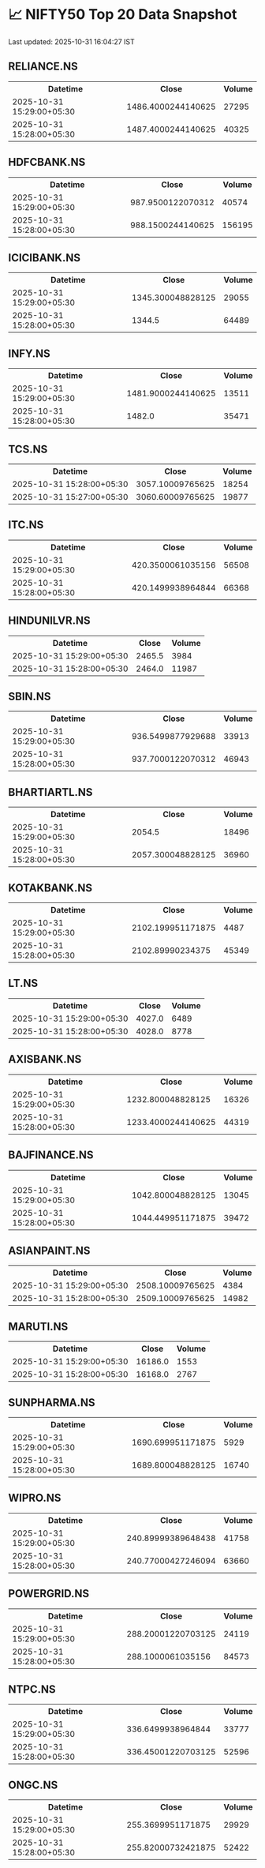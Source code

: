 # 📈 NIFTY50 Top 20 Data Snapshot

Last updated: 2025-10-31 16:04:27 IST

## RELIANCE.NS

<table>
  <tr><th>Datetime</th><th>Close</th><th>Volume</th></tr>
  <tr><td>2025-10-31 15:29:00+05:30</td><td>1486.4000244140625</td><td>27295</td></tr>
  <tr><td>2025-10-31 15:28:00+05:30</td><td>1487.4000244140625</td><td>40325</td></tr>
</table>

## HDFCBANK.NS

<table>
  <tr><th>Datetime</th><th>Close</th><th>Volume</th></tr>
  <tr><td>2025-10-31 15:29:00+05:30</td><td>987.9500122070312</td><td>40574</td></tr>
  <tr><td>2025-10-31 15:28:00+05:30</td><td>988.1500244140625</td><td>156195</td></tr>
</table>

## ICICIBANK.NS

<table>
  <tr><th>Datetime</th><th>Close</th><th>Volume</th></tr>
  <tr><td>2025-10-31 15:29:00+05:30</td><td>1345.300048828125</td><td>29055</td></tr>
  <tr><td>2025-10-31 15:28:00+05:30</td><td>1344.5</td><td>64489</td></tr>
</table>

## INFY.NS

<table>
  <tr><th>Datetime</th><th>Close</th><th>Volume</th></tr>
  <tr><td>2025-10-31 15:29:00+05:30</td><td>1481.9000244140625</td><td>13511</td></tr>
  <tr><td>2025-10-31 15:28:00+05:30</td><td>1482.0</td><td>35471</td></tr>
</table>

## TCS.NS

<table>
  <tr><th>Datetime</th><th>Close</th><th>Volume</th></tr>
  <tr><td>2025-10-31 15:28:00+05:30</td><td>3057.10009765625</td><td>18254</td></tr>
  <tr><td>2025-10-31 15:27:00+05:30</td><td>3060.60009765625</td><td>19877</td></tr>
</table>

## ITC.NS

<table>
  <tr><th>Datetime</th><th>Close</th><th>Volume</th></tr>
  <tr><td>2025-10-31 15:29:00+05:30</td><td>420.3500061035156</td><td>56508</td></tr>
  <tr><td>2025-10-31 15:28:00+05:30</td><td>420.1499938964844</td><td>66368</td></tr>
</table>

## HINDUNILVR.NS

<table>
  <tr><th>Datetime</th><th>Close</th><th>Volume</th></tr>
  <tr><td>2025-10-31 15:29:00+05:30</td><td>2465.5</td><td>3984</td></tr>
  <tr><td>2025-10-31 15:28:00+05:30</td><td>2464.0</td><td>11987</td></tr>
</table>

## SBIN.NS

<table>
  <tr><th>Datetime</th><th>Close</th><th>Volume</th></tr>
  <tr><td>2025-10-31 15:29:00+05:30</td><td>936.5499877929688</td><td>33913</td></tr>
  <tr><td>2025-10-31 15:28:00+05:30</td><td>937.7000122070312</td><td>46943</td></tr>
</table>

## BHARTIARTL.NS

<table>
  <tr><th>Datetime</th><th>Close</th><th>Volume</th></tr>
  <tr><td>2025-10-31 15:29:00+05:30</td><td>2054.5</td><td>18496</td></tr>
  <tr><td>2025-10-31 15:28:00+05:30</td><td>2057.300048828125</td><td>36960</td></tr>
</table>

## KOTAKBANK.NS

<table>
  <tr><th>Datetime</th><th>Close</th><th>Volume</th></tr>
  <tr><td>2025-10-31 15:29:00+05:30</td><td>2102.199951171875</td><td>4487</td></tr>
  <tr><td>2025-10-31 15:28:00+05:30</td><td>2102.89990234375</td><td>45349</td></tr>
</table>

## LT.NS

<table>
  <tr><th>Datetime</th><th>Close</th><th>Volume</th></tr>
  <tr><td>2025-10-31 15:29:00+05:30</td><td>4027.0</td><td>6489</td></tr>
  <tr><td>2025-10-31 15:28:00+05:30</td><td>4028.0</td><td>8778</td></tr>
</table>

## AXISBANK.NS

<table>
  <tr><th>Datetime</th><th>Close</th><th>Volume</th></tr>
  <tr><td>2025-10-31 15:29:00+05:30</td><td>1232.800048828125</td><td>16326</td></tr>
  <tr><td>2025-10-31 15:28:00+05:30</td><td>1233.4000244140625</td><td>44319</td></tr>
</table>

## BAJFINANCE.NS

<table>
  <tr><th>Datetime</th><th>Close</th><th>Volume</th></tr>
  <tr><td>2025-10-31 15:29:00+05:30</td><td>1042.800048828125</td><td>13045</td></tr>
  <tr><td>2025-10-31 15:28:00+05:30</td><td>1044.449951171875</td><td>39472</td></tr>
</table>

## ASIANPAINT.NS

<table>
  <tr><th>Datetime</th><th>Close</th><th>Volume</th></tr>
  <tr><td>2025-10-31 15:29:00+05:30</td><td>2508.10009765625</td><td>4384</td></tr>
  <tr><td>2025-10-31 15:28:00+05:30</td><td>2509.10009765625</td><td>14982</td></tr>
</table>

## MARUTI.NS

<table>
  <tr><th>Datetime</th><th>Close</th><th>Volume</th></tr>
  <tr><td>2025-10-31 15:29:00+05:30</td><td>16186.0</td><td>1553</td></tr>
  <tr><td>2025-10-31 15:28:00+05:30</td><td>16168.0</td><td>2767</td></tr>
</table>

## SUNPHARMA.NS

<table>
  <tr><th>Datetime</th><th>Close</th><th>Volume</th></tr>
  <tr><td>2025-10-31 15:29:00+05:30</td><td>1690.699951171875</td><td>5929</td></tr>
  <tr><td>2025-10-31 15:28:00+05:30</td><td>1689.800048828125</td><td>16740</td></tr>
</table>

## WIPRO.NS

<table>
  <tr><th>Datetime</th><th>Close</th><th>Volume</th></tr>
  <tr><td>2025-10-31 15:29:00+05:30</td><td>240.89999389648438</td><td>41758</td></tr>
  <tr><td>2025-10-31 15:28:00+05:30</td><td>240.77000427246094</td><td>63660</td></tr>
</table>

## POWERGRID.NS

<table>
  <tr><th>Datetime</th><th>Close</th><th>Volume</th></tr>
  <tr><td>2025-10-31 15:29:00+05:30</td><td>288.20001220703125</td><td>24119</td></tr>
  <tr><td>2025-10-31 15:28:00+05:30</td><td>288.1000061035156</td><td>84573</td></tr>
</table>

## NTPC.NS

<table>
  <tr><th>Datetime</th><th>Close</th><th>Volume</th></tr>
  <tr><td>2025-10-31 15:29:00+05:30</td><td>336.6499938964844</td><td>33777</td></tr>
  <tr><td>2025-10-31 15:28:00+05:30</td><td>336.45001220703125</td><td>52596</td></tr>
</table>

## ONGC.NS

<table>
  <tr><th>Datetime</th><th>Close</th><th>Volume</th></tr>
  <tr><td>2025-10-31 15:29:00+05:30</td><td>255.3699951171875</td><td>29929</td></tr>
  <tr><td>2025-10-31 15:28:00+05:30</td><td>255.82000732421875</td><td>52422</td></tr>
</table>

